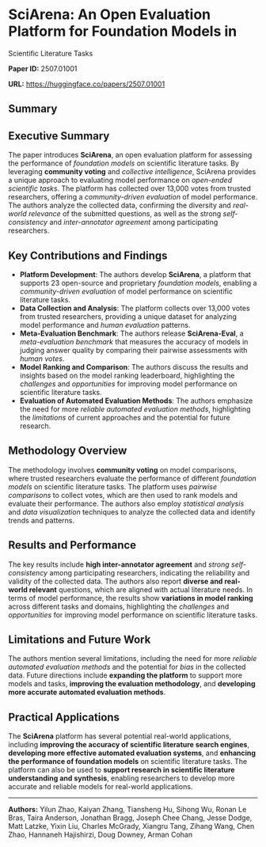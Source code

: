 # SciArena: An Open Evaluation Platform for Foundation Models in
  Scientific Literature Tasks

**Paper ID:** 2507.01001

**URL:** https://huggingface.co/papers/2507.01001

## Summary

## Executive Summary
The paper introduces **SciArena**, an open evaluation platform for assessing the performance of *foundation models* on scientific literature tasks. By leveraging **community voting** and *collective intelligence*, SciArena provides a unique approach to evaluating model performance on *open-ended scientific tasks*. The platform has collected over 13,000 votes from trusted researchers, offering a *community-driven evaluation* of model performance. The authors analyze the collected data, confirming the diversity and *real-world relevance* of the submitted questions, as well as the strong *self-consistency* and *inter-annotator agreement* among participating researchers.

## Key Contributions and Findings
* **Platform Development**: The authors develop **SciArena**, a platform that supports 23 open-source and proprietary *foundation models*, enabling a *community-driven evaluation* of model performance on scientific literature tasks.
* **Data Collection and Analysis**: The platform collects over 13,000 votes from trusted researchers, providing a unique dataset for analyzing model performance and *human evaluation* patterns.
* **Meta-Evaluation Benchmark**: The authors release **SciArena-Eval**, a *meta-evaluation benchmark* that measures the accuracy of models in judging answer quality by comparing their pairwise assessments with *human votes*.
* **Model Ranking and Comparison**: The authors discuss the results and insights based on the model ranking leaderboard, highlighting the *challenges* and *opportunities* for improving model performance on scientific literature tasks.
* **Evaluation of Automated Evaluation Methods**: The authors emphasize the need for more *reliable automated evaluation methods*, highlighting the *limitations* of current approaches and the potential for future research.

## Methodology Overview
The methodology involves **community voting** on model comparisons, where trusted researchers evaluate the performance of different *foundation models* on scientific literature tasks. The platform uses *pairwise comparisons* to collect votes, which are then used to rank models and evaluate their performance. The authors also employ *statistical analysis* and *data visualization* techniques to analyze the collected data and identify trends and patterns.

## Results and Performance
The key results include **high inter-annotator agreement** and *strong self-consistency* among participating researchers, indicating the reliability and validity of the collected data. The authors also report **diverse and real-world relevant** questions, which are aligned with actual literature needs. In terms of model performance, the results show **variations in model ranking** across different tasks and domains, highlighting the *challenges* and *opportunities* for improving model performance on scientific literature tasks.

## Limitations and Future Work
The authors mention several limitations, including the need for more *reliable automated evaluation methods* and the potential for *bias* in the collected data. Future directions include **expanding the platform** to support more models and tasks, **improving the evaluation methodology**, and **developing more accurate automated evaluation methods**.

## Practical Applications
The **SciArena** platform has several potential real-world applications, including **improving the accuracy of scientific literature search engines**, **developing more effective automated evaluation systems**, and **enhancing the performance of foundation models** on scientific literature tasks. The platform can also be used to **support research in scientific literature understanding and synthesis**, enabling researchers to develop more accurate and reliable models for real-world applications.

---

**Authors:** Yilun Zhao, Kaiyan Zhang, Tiansheng Hu, Sihong Wu, Ronan Le Bras, Taira Anderson, Jonathan Bragg, Joseph Chee Chang, Jesse Dodge, Matt Latzke, Yixin Liu, Charles McGrady, Xiangru Tang, Zihang Wang, Chen Zhao, Hannaneh Hajishirzi, Doug Downey, Arman Cohan
